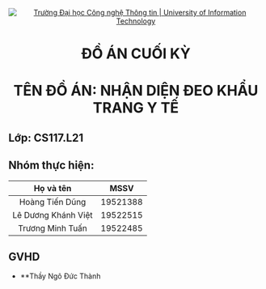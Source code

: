 <!-- Banner -->
<p align="center">
  <a href="https://www.uit.edu.vn/" title="Trường Đại học Công nghệ Thông tin" style="border: none;">
    <img src="https://i.imgur.com/WmMnSRt.png" alt="Trường Đại học Công nghệ Thông tin | University of Information Technology">
  </a>
</p>
<!-- Title -->
<h1 align="center"><b>ĐỒ ÁN CUỐI KỲ</b></h1>
<h1 align="center"><b>TÊN ĐỒ ÁN: NHẬN DIỆN ĐEO KHẨU TRANG Y TẾ </b></h1>

## **Lớp:** CS117.L21

## Nhóm thực hiện: 
|   Họ và tên  |  MSSV      |
|  :---------: |  :-------: |    
|Hoàng Tiến Dũng | 19521388   |
|Lê Dương Khánh Việt| 19522515|
|Trương Minh Tuấn|19522485|

## GVHD
* **Thầy Ngô Đức Thành
